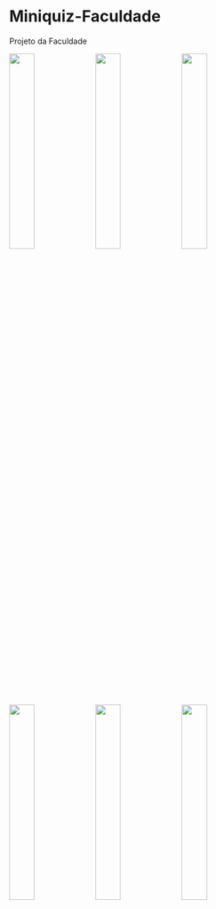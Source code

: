 # Miniquiz-Faculdade
Projeto da Faculdade

<div>
<img src="https://github.com/user-attachments/assets/0ce1f63f-4e53-4b7a-986d-ab6fc75acfd8" width="30%">

<img src="https://github.com/user-attachments/assets/c362c0fe-2b63-42c2-b104-4d0add381395" width="30%">

<img src="https://github.com/user-attachments/assets/36e47570-dcf3-43bc-a328-3a90e32b216c" width="30%">

<img src="https://github.com/user-attachments/assets/a11e2513-7a42-4e82-ae99-520e36014ec5" width="30%">

<img src="https://github.com/user-attachments/assets/7ee4b994-9420-4601-9d42-6a55ebddb2f5" width="30%">

<img src="https://github.com/user-attachments/assets/2db46e9c-722f-41be-ae90-f9336912abea" width="30%">
</div>


